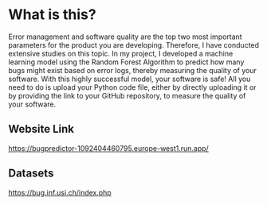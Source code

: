 # What is this?

Error management and software quality are the top two most important parameters for the product you are developing. Therefore, I have conducted extensive studies on this topic. In my project, I developed a machine learning model using the Random Forest Algorithm to predict how many bugs might exist based on error logs, thereby measuring the quality of your software. With this highly successful model, your software is safe! All you need to do is upload your Python code file, either by directly uploading it or by providing the link to your GitHub repository, to measure the quality of your software.

## Website Link

https://bugpredictor-1092404460795.europe-west1.run.app/

  
## Datasets

https://bug.inf.usi.ch/index.php
  
